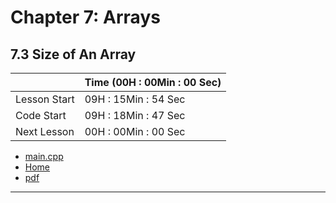 # Chapter 7: Arrays
## 7.3 Size of An Array

||Time (00H : 00Min : 00 Sec)|
|-|-|
 |Lesson Start           | 09H : 15Min : 54 Sec |  
 |Code Start             | 09H : 18Min : 47 Sec |  
 |Next Lesson            | 00H : 00Min : 00 Sec | 
* [main.cpp](./main.cpp)
* [Home](/README.md)
* [pdf](7.3-size-of-an-array.pdf)

---

